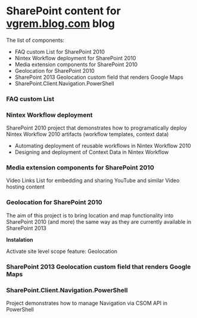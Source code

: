 # SharePoint content for [vgrem.blog.com](http://blog.vgrem.com/) blog


The list of components:

-   FAQ custom List for SharePoint 2010
-   Nintex Workflow deployment for SharePoint 2010
-   Media extension components for SharePoint 2010
-   Geolocation for SharePoint 2010
-   SharePoint 2013 Geolocation custom field that renders Google Maps
-   SharePoint.Client.Navigation.PowerShell

### FAQ custom List

### Nintex Workflow deployment

SharePoint 2010 project that demonstrates how to programatically deploy Nintex Workflow 2010 artifacts (workflow templates, context data)
-   Automating deployment of reusable workflows in Nintex Workflow 2010
-   Designing and deployment of Context Data in Nintex Workflow
   

### Media extension components for SharePoint 2010

Video Links List for embedding and sharing YouTube and similar Video hosting content

### Geolocation for SharePoint 2010

The aim of this project is to bring location and map functionality into SharePoint 2010 (and more) the same way as they are currently available in SharePoint 2013

**Instalation**

Activate site level scope feature: Geolocation

### SharePoint 2013 Geolocation custom field that renders Google Maps

### SharePoint.Client.Navigation.PowerShell

Project demonstrates how to manage Navigation via CSOM API in PowerShell
